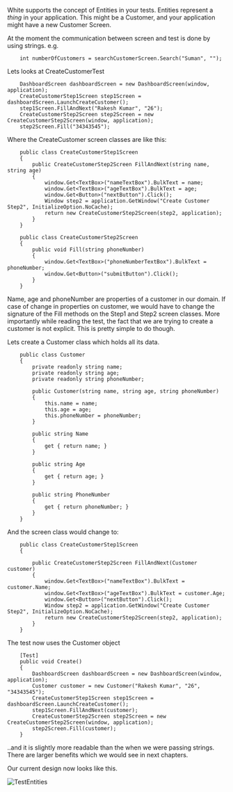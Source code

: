 White supports the concept of Entities in your tests. Entities represent a *thing* in your application. This might be a Customer, and your application might have a new Customer Screen. 

At the moment the communication between screen and test is done by using strings. e.g.

		int numberOfCustomers = searchCustomerScreen.Search("Suman", "");

Lets looks at CreateCustomerTest

		DashboardScreen dashboardScreen = new DashboardScreen(window, application);
		CreateCustomerStep1Screen step1Screen = dashboardScreen.LaunchCreateCustomer();
		step1Screen.FillAndNext("Rakesh Kumar", "26");
		CreateCustomerStep2Screen step2Screen = new CreateCustomerStep2Screen(window, application);
		step2Screen.Fill("34343545");


Where the CreateCustomer screen classes are like this:

		public class CreateCustomerStep1Screen
		{
		    public CreateCustomerStep2Screen FillAndNext(string name, string age)
		    {
		        window.Get<TextBox>("nameTextBox").BulkText = name;
		        window.Get<TextBox>("ageTextBox").BulkText = age;
		        window.Get<Button>("nextButton").Click();
		        Window step2 = application.GetWindow("Create Customer Step2", InitializeOption.NoCache);
		        return new CreateCustomerStep2Screen(step2, application);            
		    }
		}

		public class CreateCustomerStep2Screen
		{
		    public void Fill(string phoneNumber)
		    {
		        window.Get<TextBox>("phoneNumberTextBox").BulkText = phoneNumber;
		        window.Get<Button>("submitButton").Click();
		    }
		}

Name, age and phoneNumber are properties of a customer in our domain. If case of change in properties on customer, we would have to change the signature of the Fill methods on the Step1 and Step2 screen classes. More importantly while reading the test, the fact that we are trying to create a customer is not explicit. This is pretty simple to do though.

Lets create a Customer class which holds all its data.

		public class Customer
		{
		    private readonly string name;
		    private readonly string age;
		    private readonly string phoneNumber;
		
		    public Customer(string name, string age, string phoneNumber)
		    {
		        this.name = name;
		        this.age = age;
		        this.phoneNumber = phoneNumber;
		    }
		
		    public string Name
		    {
		        get { return name; }
		    }
		
		    public string Age
		    {
		        get { return age; }
		    }
		    
		    public string PhoneNumber
		    {
		        get { return phoneNumber; }
		    }
		}

And the screen class would change to:

		public class CreateCustomerStep1Screen
		{
		
		    public CreateCustomerStep2Screen FillAndNext(Customer customer)
		    {
		        window.Get<TextBox>("nameTextBox").BulkText = customer.Name;
		        window.Get<TextBox>("ageTextBox").BulkText = customer.Age;
		        window.Get<Button>("nextButton").Click();
		        Window step2 = application.GetWindow("Create Customer Step2", InitializeOption.NoCache);
		        return new CreateCustomerStep2Screen(step2, application);
		    }
		}

The test now uses the Customer object

		[Test]
		public void Create()
		{
		    DashboardScreen dashboardScreen = new DashboardScreen(window, application);
		    Customer customer = new Customer("Rakesh Kumar", "26", "34343545");
		    CreateCustomerStep1Screen step1Screen = dashboardScreen.LaunchCreateCustomer();
		    step1Screen.FillAndNext(customer);
		    CreateCustomerStep2Screen step2Screen = new CreateCustomerStep2Screen(window, application);
		    step2Screen.Fill(customer);
		}

..and it is slightly more readable than the when we were passing strings. There are larger benefits which we would see in next chapters.

Our current design now looks like this.

![TestEntities](../../img/White/ScreenObjects/TestEntities.png)